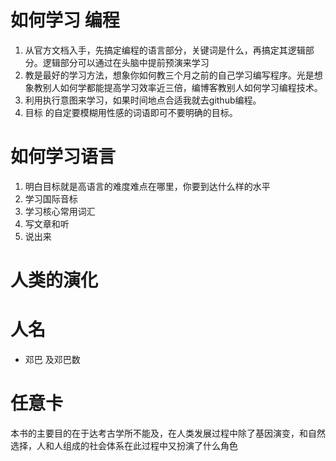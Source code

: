 # 如何学习 编程
1. 从官方文档入手，先搞定编程的语言部分，关键词是什么，再搞定其逻辑部分。逻辑部分可以通过在头脑中提前预演来学习
2. 教是最好的学习方法，想象你如何教三个月之前的自己学习编写程序。光是想象教别人如何学都能提高学习效率近三倍，编博客教别人如何学习编程技术。
3. 利用执行意图来学习，如果时间地点合适我就去github编程。
4. 目标 的自定要模糊用性感的词语即可不要明确的目标。

# 如何学习语言
1. 明白目标就是高语言的难度难点在哪里，你要到达什么样的水平
2. 学习国际音标
3. 学习核心常用词汇
4. 写文章和听
5. 说出来

# 人类的演化
# 人名
- 邓巴  及邓巴数
# 任意卡
本书的主要目的在于达考古学所不能及，在人类发展过程中除了基因演变，和自然选择，人和人组成的社会体系在此过程中又扮演了什么角色